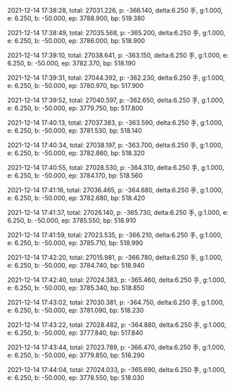 2021-12-14 17:38:28, total: 27031.226, p: -366.140, delta:6.250 手, g:1.000, e: 6.250, b: -50.000, ep: 3788.900, bp: 519.380

2021-12-14 17:38:49, total: 27035.568, p: -365.200, delta:6.250 手, g:1.000, e: 6.250, b: -50.000, ep: 3786.000, bp: 518.900

2021-12-14 17:39:10, total: 27038.641, p: -363.150, delta:6.250 手, g:1.000, e: 6.250, b: -50.000, ep: 3782.370, bp: 518.190

2021-12-14 17:39:31, total: 27044.392, p: -362.230, delta:6.250 手, g:1.000, e: 6.250, b: -50.000, ep: 3780.970, bp: 517.900

2021-12-14 17:39:52, total: 27040.597, p: -362.650, delta:6.250 手, g:1.000, e: 6.250, b: -50.000, ep: 3779.750, bp: 517.800

2021-12-14 17:40:13, total: 27037.383, p: -363.590, delta:6.250 手, g:1.000, e: 6.250, b: -50.000, ep: 3781.530, bp: 518.140

2021-12-14 17:40:34, total: 27038.197, p: -363.700, delta:6.250 手, g:1.000, e: 6.250, b: -50.000, ep: 3782.860, bp: 518.320

2021-12-14 17:40:55, total: 27028.530, p: -364.310, delta:6.250 手, g:1.000, e: 6.250, b: -50.000, ep: 3784.170, bp: 518.560

2021-12-14 17:41:16, total: 27036.465, p: -364.680, delta:6.250 手, g:1.000, e: 6.250, b: -50.000, ep: 3782.680, bp: 518.420

2021-12-14 17:41:37, total: 27026.140, p: -365.730, delta:6.250 手, g:1.000, e: 6.250, b: -50.000, ep: 3785.550, bp: 518.910

2021-12-14 17:41:59, total: 27023.535, p: -366.210, delta:6.250 手, g:1.000, e: 6.250, b: -50.000, ep: 3785.710, bp: 518.990

2021-12-14 17:42:20, total: 27015.981, p: -366.780, delta:6.250 手, g:1.000, e: 6.250, b: -50.000, ep: 3784.740, bp: 518.940

2021-12-14 17:42:40, total: 27024.383, p: -365.460, delta:6.250 手, g:1.000, e: 6.250, b: -50.000, ep: 3785.340, bp: 518.850

2021-12-14 17:43:02, total: 27030.381, p: -364.750, delta:6.250 手, g:1.000, e: 6.250, b: -50.000, ep: 3781.090, bp: 518.230

2021-12-14 17:43:22, total: 27028.482, p: -364.880, delta:6.250 手, g:1.000, e: 6.250, b: -50.000, ep: 3777.840, bp: 517.840

2021-12-14 17:43:44, total: 27023.789, p: -366.470, delta:6.250 手, g:1.000, e: 6.250, b: -50.000, ep: 3779.850, bp: 518.290

2021-12-14 17:44:04, total: 27024.033, p: -365.690, delta:6.250 手, g:1.000, e: 6.250, b: -50.000, ep: 3778.550, bp: 518.030